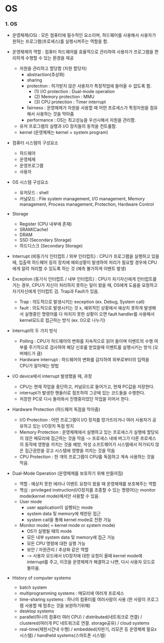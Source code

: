 # OS

### 1.  OS
* 운영체제(OS) : 모든 컴퓨터에 필수적인 요소이며, 하드웨어를 사용해서 사용자가 원하는 프로그램(프로세스)를 실행시켜주는 역할을 함.

* 운영체제의 역할 : 컴퓨터 하드웨어를 효율적으로 관리하여 사용자가 프로그램을 편리하게 수행할 수 있는 환경을 제공 
  - 자원을 관리하고 할당함 (자원 할당자)
    + abstraction(추상화)
    + sharing
    + protection : 허가받지 않은 사용자가 특정작업에 들어올 수 없도록 함.
      + (1) I/O protection : Dual-mode operation
      + (2) Memory protection : MMU
      + (3) CPU protection : Timer interrupt
    + fairness : 운영체제가 자원을 사용할 때 어떤 프로세스가 특정자원을 점유해서 사용하는 것을 막아줌
    + performance : OS는 최고성능을 우선시해서 자원을 관리함.
  - 유저 프로그램의 실행과 I/O 장치들의 동작을 컨트롤함.
  - kernel (운영체제는 kernel + system program)
  

* 컴퓨터 시스템의 구성요소
  - 하드웨어
  - 운영체제
  - 운영프로그램
  - 사용자

* OS 시스템 구성요소
  - 유저모드 : shell
  - 커널모드 : File system management, I/O management, Memory management, Process management, Protection, Hardware Control

* Storage
  - Register (CPU 내부에 존재)
  - SRAM(Cache)
  - DRAM
  - SSD (Secondary Storage)
  - 하드디스크 (Secondary Storage)

* Interrupt (비동기식 인터럽트 / 외부 인터럽트)
: CPU가 프로그램을 실행하고 있을 때, 입출력 하드웨어 등의 장치에 예외상황이 발생하여 처리가 필요할 경우에 CPU에게 알려 처리할 수 있도록 하는 것 (예측 불가하게 이벤트 발생)

* Exception (동기식 인터럽트 / 내부 인터럽트)
: CPU가 자기자신에게 인터럽트를 거는 경우, CPU가 자신이 처리하지 못하는 일이 왔을 때, OS에게 도움을 요청하고 자기자신에게 인터럽트 검. Trap과 Fault가 있음.
  - Trap : 의도적으로 발생시키는 exception (ex. Debug, System call)
  - fault : 의도적으로 발생시키는 것 x, 예외적인 상황에서 예상치 못하게 발생해서 실행중인 명령어를 다 마치지 못한 상황이 오면 fault handler를 사용해서 kernel모드로 접근하는 방식 (ex. 0으로 나누기)
 
* Interrupt의 두 가지 방식
  - Polling : CPU가 하드웨어의 변화를 지속적으로 읽어 들이며 이벤트의 수행 여부를 주기적으로 검사하여 해당 신호를 받았을때 이벤트를 실행시키는 방식 (오버헤드가 큼)
  - Hardware interrupt : 하드웨어의 변화를 감지하여 외부로부터의 입력을 CPU가 알아채는 방법
 
* I/O device에서 interrupt 발생했을 때, 과정
  - CPU는 현재 작업을 중단하고, 커널모드로 들어가고, 현재 PC값을 저장한다.
  - interrupt가 발생한 핸들러로 점프하여 그곳에 있는 코드들을 수행한다.
  - 저장한 PC로 다시 돌아와서 진행중이었던 작업을 이어서 한다.

* Hardware Protection (하드웨어 독점을 막아줌)
  - I/O Protection : 어떤 프로그램이 I/O 장치를 망가뜨리거나 여러 사용자가 공유하고 있는 I/O장치 독점 방지
  - Memory Protection : 운영체제에서 실행하고 있는 프로세스가 실행에 할당되지 않은 메모리에 접근하는 것을 막음 -> 프로세스 내에 버그가 다른 프로세스의 동작에 영향을 끼치는 것을 예방, 악성 소프트웨어가 시스템에서 허가되지 않은 접근권한을 갖고 시스템에 영향을 끼치는 것을 막음
  - CPU Protection : 한 개의 프로그램이 CPU를 독점하고 계속 사용하는 것을 막음.

* Dual-Mode Operation (운영체제를 보호하기 위해 만들어짐)
  - 역할 :  예상치 못한 에러나 이벤트 요청이 왔을 때 운영체제를 보호해주는 역할
  - 핵심 : privileged instruction(I/O장치를 조종할 수 있는 명령어)는 monitor mode(kernel mode)에서만 사용할 수 있음.
  - User mode
    + user application이 실행되는 mode
    + system data 및 memory에 제한된 접근
    + system call을 통해 kernel mode로 전환 가능
  - Monitor mode( = kernel mode or system mode)
    + OS가 실행될 때의 mode
    + 모든 내부 system data 및 memory에 접근 가능
    + 모든 CPU 명령에 대한 실행 가능
    + 보안 / 자원관리 / 추상화 같은 역할
    + -> 사용자 모드에서 I/O장치에 대한 요청이 올때 kernel mode에 interrupt를 주고, 이것을 운영체제가 해결하고 나면, 다시 사용자 모드로 돌아옴.

* History of computer systems
  - batch system
  - multiprogramming systems : 메모리에 여러개 프로세스
  - time-sharing systems : 하나의 컴퓨터를 여러사람이 사용 (한 사람이 프로그램 사용할 때 멈추는 것을 보완하기위해)
  - desktop systems
  - parallel(하나의 컴퓨터 여러 CPU) / distributed(네트워크로 연결) / clustered(여러개 PC 네트워크로 연결. storage공유) / cloud systems
  - real-time(제한시간내 수행) / embedded(자판기, 리모콘 등 운영체제 필요x시스템) / handheld systems(스마트폰 시스템)






  

